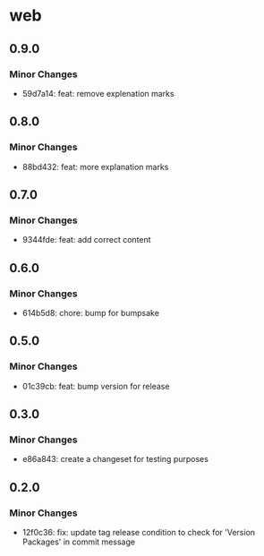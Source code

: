# web

## 0.9.0

### Minor Changes

- 59d7a14: feat: remove explenation marks

## 0.8.0

### Minor Changes

- 88bd432: feat: more explanation marks

## 0.7.0

### Minor Changes

- 9344fde: feat: add correct content

## 0.6.0

### Minor Changes

- 614b5d8: chore: bump for bumpsake

## 0.5.0

### Minor Changes

- 01c39cb: feat: bump version for release

## 0.3.0

### Minor Changes

- e86a843: create a changeset for testing purposes

## 0.2.0

### Minor Changes

- 12f0c36: fix: update tag release condition to check for 'Version Packages' in commit message
